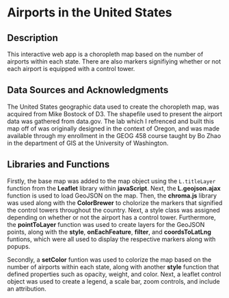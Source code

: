 # Airports in the United States

## Description

This interactive web app is a choropleth map based on the number of airports within each state. There are also markers signifiying whether or not each airport is equipped with a control tower. 

## Data Sources and Acknowledgments

The United States geographic data used to create the choropleth map, was acquired from Mike Bostock of D3. The shapefile used to present the airport data was gathered from data.gov. The lab which I refrenced and built this map off of was originally designed in the context of Oregon, and was made available through my enrollment in the GEOG 458 course taught by Bo Zhao in the department of GIS at the University of Washington.

## Libraries and Functions 

Firstly, the base map was added to the map object using the `L.titleLayer` function from the **Leaflet** library within **javaScript**. Next, the **L.geojson.ajax** function is used to load GeoJSON on the map. Then, the **chroma.js** library was used along with the **ColorBrewer** to cholorize the markers that signified the control towers throughout the country. Next, a style class was assigned depending on whether or not the airport has a control tower. Furthermore, the **pointToLayer** function was used to create layers for the GeoJSON points, along with the **style**, **onEachFeature**, **filter**, and **coordsToLatLng** funtions, which were all used to display the respective markers along with popups. 

Secondly, a **setColor** funtion was used to colorize the map based on the number of airports within each state, along with another **style** function that defined properties such as opacity, weight, and color. Next, a leaflet control object was used to create a legend, a scale bar, zoom controls, and include an attribution. 


